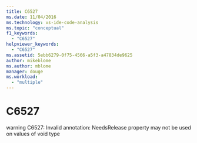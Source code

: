 ```yaml
---
title: C6527
ms.date: 11/04/2016
ms.technology: vs-ide-code-analysis
ms.topic: "conceptual"
f1_keywords:
  - "C6527"
helpviewer_keywords:
  - "C6527"
ms.assetid: 5ebb6279-0f75-4566-a5f3-a47834de9625
author: mikeblome
ms.author: mblome
manager: douge
ms.workload:
  - "multiple"
---
```

# C6527
warning C6527: Invalid annotation: NeedsRelease property may not be used on values of void type